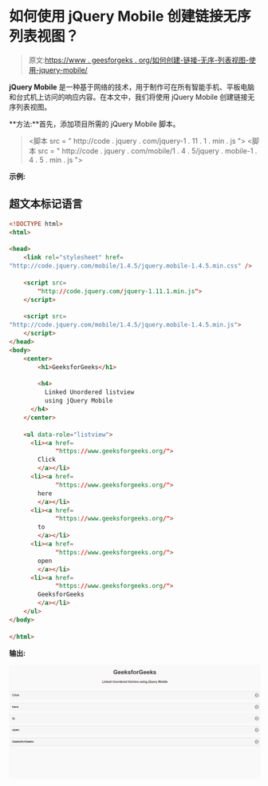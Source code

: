 # 如何使用 jQuery Mobile 创建链接无序列表视图？

> 原文:[https://www . geesforgeks . org/如何创建-链接-无序-列表视图-使用-jquery-mobile/](https://www.geeksforgeeks.org/how-to-create-linked-unordered-listviews-using-jquery-mobile/)

**jQuery Mobile** 是一种基于网络的技术，用于制作可在所有智能手机、平板电脑和台式机上访问的响应内容。在本文中，我们将使用 jQuery Mobile 创建链接无序列表视图。

**方法:**首先，添加项目所需的 jQuery Mobile 脚本。

> <link rel="”stylesheet”" href="”http://code.jquery.com/mobile/1.4.5/jquery.mobile-1.4.5.min.css”/">
> <脚本 src = " http://code . jquery . com/jquery-1 . 11 . 1 . min . js "></脚本>
> <脚本 src = " http://code . jquery . com/mobile/1 . 4 . 5/jquery . mobile-1 . 4 . 5 . min . js "></脚本>

**示例:**

## 超文本标记语言

```html
<!DOCTYPE html>
<html>

<head>
    <link rel="stylesheet" href=
"http://code.jquery.com/mobile/1.4.5/jquery.mobile-1.4.5.min.css" />

    <script src=
        "http://code.jquery.com/jquery-1.11.1.min.js">
    </script>

    <script src=
"http://code.jquery.com/mobile/1.4.5/jquery.mobile-1.4.5.min.js">
    </script>
</head>
<body>
    <center>
        <h1>GeeksforGeeks</h1>

        <h4>
          Linked Unordered listview
          using jQuery Mobile
      </h4>
    </center>

    <ul data-role="listview">
      <li><a href=
             "https://www.geeksforgeeks.org/">
        Click
        </a></li>
      <li><a href=
             "https://www.geeksforgeeks.org/">
        here
        </a></li>
      <li><a href=
             "https://www.geeksforgeeks.org/">
        to
        </a></li>
      <li><a href=
             "https://www.geeksforgeeks.org/">
        open
        </a></li>
      <li><a href=
             "https://www.geeksforgeeks.org/">
        GeeksforGeeks
        </a></li>
    </ul>
</body>

</html>
```

**输出:**

![](img/435a08d7832bfbc09946609cee744ecd.png)